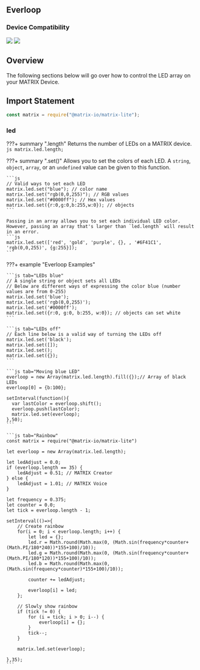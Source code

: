 <h2 style="padding-top:0">Everloop</h2>

### Device Compatibility
<img class="creator-compatibility-icon" src="../../../img/creator-icon.svg">
<img class="creator-compatibility-icon" src="../../../img/voice-icon.svg">

## Overview
The following sections below will go over how to control the LED array on your MATRIX Device.

## Import Statement
```js
const matrix = require("@matrix-io/matrix-lite");
```

### led

???+ summary ".length"
    Returns the number of LEDs on a MATRIX device.
    ```js
    matrix.led.length;
    ```

???+ summary ".set()"
    Allows you to set the colors of each LED. A `string`, `object`, `array`, or an `undefined` value can be given to this function.

    ```js
    // Valid ways to set each LED
    matrix.led.set("blue"); // color name
    matrix.led.set("rgb(0,0,255)"); // RGB values
    matrix.led.set("#0000ff"); // Hex values
    matrix.led.set({r:0,g:0,b:255,w:0}); // objects
    ```

    Passing in an array allows you to set each individual LED color. However, passing an array that's larger than `led.length` will result in an error.
    ```js
    matrix.led.set(['red', 'gold', 'purple', {}, , '#6F41C1', 'rgb(0,0,255)', {g:255}]);
    ```
  
???+ example "Everloop Examples"

    ```js tab="LEDs blue"
    // A single string or object sets all LEDs
    // Below are different ways of expressing the color blue (number values are from 0-255)
    matrix.led.set('blue');
    matrix.led.set('rgb(0,0,255)');
    matrix.led.set('#0000ff');
    matrix.led.set({r:0, g:0, b:255, w:0}); // objects can set white
    ```

    ```js tab="LEDs off"
    // Each line below is a valid way of turning the LEDs off
    matrix.led.set('black');
    matrix.led.set([]);
    matrix.led.set();
    matrix.led.set({});
    ```

    ```js tab="Moving blue LED"
    everloop = new Array(matrix.led.length).fill({});// Array of black LEDs
    everloop[0] = {b:100};

    setInterval(function(){
      var lastColor = everloop.shift();
      everloop.push(lastColor);
      matrix.led.set(everloop);
    },50);
    ```

    ```js tab="Rainbow"
    const matrix = require("@matrix-io/matrix-lite")

    let everloop = new Array(matrix.led.length);

    let ledAdjust = 0.0;
    if (everloop.length == 35) {
        ledAdjust = 0.51; // MATRIX Creator
    } else {
        ledAdjust = 1.01; // MATRIX Voice
    }

    let frequency = 0.375;
    let counter = 0.0;
    let tick = everloop.length - 1;

    setInterval(()=>{
        // Create rainbow
        for(i = 0; i < everloop.length; i++) {
            let led = {};
            led.r = Math.round(Math.max(0, (Math.sin(frequency*counter+(Math.PI/180*240))*155+100)/10));
            led.g = Math.round(Math.max(0, (Math.sin(frequency*counter+(Math.PI/180*120))*155+100)/10));
            led.b = Math.round(Math.max(0, (Math.sin(frequency*counter)*155+100)/10));

            counter += ledAdjust;

            everloop[i] = led;
        };

        // Slowly show rainbow
        if (tick != 0) {
            for (i = tick; i > 0; i--) {
                everloop[i] = {};
            }
            tick--;
        }

        matrix.led.set(everloop);

    },35);
    ```